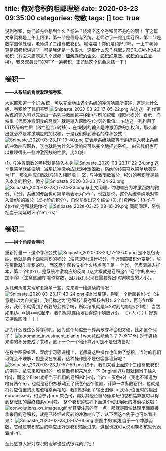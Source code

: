 title: 俺对卷积的粗鄙理解
date: 2020-03-23 09:35:00
categories: 物数
tags: []
toc: true
---
说到卷积，你们首先会想到什么？卷饼？烧鸡？这个卷积可不是吃的啊！
写这篇文章契机是上午上网课，第一节是信号与系统，老师讲了一维连续卷积，第二节是数字图像处理，老师讲了二维离散卷积。
喂喂喂！你们是约好了吗，一上午老师算是把卷积讲透了，可是我还是一头雾水，这都什么鬼？想起之前DR_CAN也讲过卷积（有空来康康这几个视频：[理解卷积的含义][1]、[卷积好声音][2]、[卷积的拉氏变换][3]），我又双叒叕“预习”了一遍卷积，正好趁这个机会总结一下！

## 卷积一 ##
**——从系统的角度取理解卷积。**

大家都知道一个LTI系统，可以完全地由这个系统的冲激响应所描述，这是为什么呢，卷积给了我们答案
![Snipaste_2020-03-23_17-05-22.png][4]
左边这一列代表系统的输入可以完全由一系列冲激函数平移到τ时刻加权和（即对τ积分）表示，而权重（代表冲激函数的高度）就是输入函数在τ时刻的取值。
右边这一列利用了LTI系统的性质（线性组合+时移），在τ时刻的输入是冲激函数的加权和，那么输出就必然是冲激响应的加权和，于是我们得到著名的卷积公式：
![Snipaste_2020-03-23_17-13-40.png][5]
它表示系统响应等于系统输入卷上系统的冲激响应函数，这也就是为什么冲激响应可以完全地描述系统。
由它我们也可以推理得出一些冲激函数的性质，比如说：

 (1). 与冲激函数的卷积就是输入本身
![Snipaste_2020-03-23_17-22-24.png][6]
这个很简单就能证明，当系统冲激响应就是冲激函数，系统的传函可以简单地表示为“1”，那么响应自然就与输入相同啦！
 (2). 与冲激函数微分、积分的卷积就是输入本身的积分、微分
![Snipaste_2020-03-23_17-24-23.png][7]
![Snipaste_2020-03-23_17-24-33.png][8]
与上文同理，冲激响应为冲激函数的微分、积分，系统的传函也可简单地表示为“s^n”，也就是说，这个系统单纯地对输入做n阶的微分（或-n阶的积分），自然能得出这个结论
 (3). 时移特性：f(t-τ)与δ(t-τ)的卷积就是f(t-τ)
![Snipaste_2020-03-25_08-16-39.png][9]
同同同理，系统相当于纯延时环节“e^(-τs)”

## 卷积二 ##
**——换个角度看卷积**

重新打量一下这个卷积公式
![Snipaste_2020-03-23_17-13-40.png][10]
是不是很奇妙，他就是两个函数乘积的积分（注意是对τ进行积分，千万别搞错积分变量），放在离散就叫乘积的和。
而这两个函数又有什么特点呢？第一个f(τ)，代表着输入样本，第二个h(t-τ)，是系统冲激响应的反向（这大概就是卷积这个“卷”字的由来）加平移t（注意这里的t看作常数，因为我们只现在需要算出t时刻响应的大小）。

从几何角度来理解更简单一些，先来看一维连续的情况：
![Snipaste_2020-03-23_17-43-24.png][11]
把h(τ)反转，得到一个新函数h(-τ)（注意是以τ为自变量），我们称之为“卷积核”
将卷积核右移t=2个单位，再与f(τ)积分，我们不就得到了所要的公式了吗，所以结果就是t=2时刻的响应y(2)啦！
当然如果t从-∞到+∞动起来，我们就能连续地获得这个响应y(t)。
（＞人＜；）好想支持动图哇！！！

那为什么要这么算卷积呢，因为这个角度去计算离散卷积会很方便，比如这个例子：
![automatic_investment_plan.gif][12]
woc竟然能动？？？(☆▽☆)
对于连续来讲的积分变成了求和，这下一个一个地计算y[n]是不是很方便呢！

在数字图像处理、深度学习等课程上，老师将这种操作也叫做了卷积，当时的我们可能会不理解，但是现在来看，这种操作是不是很容易理解呢？
![Snipaste_2020-03-23_17-57-59.png][13]
终于，我们来看上面这个二维离散卷积的例子，拿它来和我们的一维离散卷积来对比一下
Original这张图就相当于输入f[n]，而这个Filter就相当于我们的卷积核h[-n]，当m = 灰色e时（我也不知道为啥有两个e），也就是卷积核移动到了灰色e这个位置，计算一次离散卷积，也就是将对应位置的灰度值相乘再相加，我们就得到了输出图像t = 灰色e位置时的输出eprocessed，相当于y[m = 灰色e]，再对其他位置的像素进行卷积运算就可以得到整张图的最终结果y[m]啦。
整个卷积的过程下面这个动图展示的淋漓尽致啦：
![convolutions_on_images.gif][14]
尤其要注意的有一点：那就是图像处理里面直接拿来用的卷积核，就是已经经过反转的冲激响应了，从下面这个例子也可以看出来：
![Snipaste_2020-03-23_18-07-01.png][15]
原图中的1就相当于一个冲激函数，它经过卷积核后的响应正好是卷积核反过来，这里也就可以说明卷积核就代表着h[-n].

至此感觉大家对卷积的理解也应该很深刻了把！


  [1]: https://www.bilibili.com/video/BV1cs411W74f
  [2]: https://www.bilibili.com/video/BV1vE411h7W2
  [3]: https://www.bilibili.com/video/BV1fs411p7zD
  [4]: /old_images/2020/03/2487254389.png
  [5]: /old_images/2020/03/3384316763.png
  [6]: /old_images/2020/03/3781678227.png
  [7]: /old_images/2020/03/1392671162.png
  [8]: /old_images/2020/03/1451641391.png
  [9]: /old_images/2020/03/2566011118.png
  [10]: /old_images/2020/03/3384316763.png
  [11]: /old_images/2020/03/1666061624.png
  [12]: /old_images/2020/03/2875168475.gif
  [13]: /old_images/2020/03/417397721.png
  [14]: /old_images/2020/03/2715500984.gif
  [15]: /old_images/2020/03/2861910617.png
